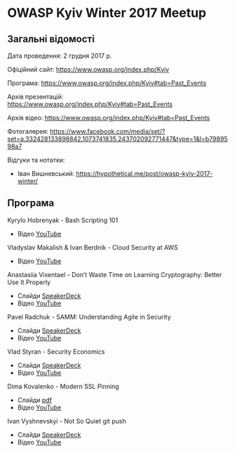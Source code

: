 # OWASP Kyiv Winter 2017 Meetup

## Загальні відомості 

Дата проведення: 2 грудня 2017 р.

Офіційний сайт: https://www.owasp.org/index.php/Kyiv

Програма: https://www.owasp.org/index.php/Kyiv#tab=Past_Events

Архів презентацій: https://www.owasp.org/index.php/Kyiv#tab=Past_Events

Архів відео: https://www.owasp.org/index.php/Kyiv#tab=Past_Events

Фотогалерея: https://www.facebook.com/media/set/?set=a.332428133898842.1073741835.243702092771447&type=1&l=b7989598a7

Відгуки та нотатки:
- Іван Вишневський: https://hypothetical.me/post/owasp-kyiv-2017-winter/

## Програма

Kyrylo Hobrenyak - Bash Scripting 101
- Відео [YouTube](https://youtu.be/t-ntzgQxZAc)

Vladyslav Makalish & Ivan Berdnik - Cloud Security at AWS
- Відео [YouTube](https://youtu.be/aky7ZYvzCpo)

Anastasiia Vixentael - Don’t Waste Time on Learning Cryptography: Better Use It Properly
- Слайди [SpeakerDeck](https://speakerdeck.com/vixentael/dont-waste-time-on-learning-cryptography-better-use-it-properly)
- Відео [YouTube](https://youtu.be/SfuN-r3FpdY)

Pavel Radchuk - SAMM: Understanding Agile in Security
- Слайди [SpeakerDeck](https://speakerdeck.com/owaspkyiv/pavel-radchuk-samm-understanding-agile-in-security)
- Відео [YouTube](https://youtu.be/nOrlK4p7QA8)

Vlad Styran - Security Economics
- Слайди [SpeakerDeck](https://speakerdeck.com/sapran/vlad-styran-security-economics)
- Відео [YouTube](https://youtu.be/vZAldeJ-_rw)

Dima Kovalenko - Modern SSL Pinning
- Слайди [pdf](https://kov4l3nko.github.io/blog/2017-12-02-owasp-kyiv-winter-2017/KyivOWASP2017.pdf)
- Відео [YouTube](https://youtu.be/MeZINw4GnGM)

Ivan Vyshnevskyi - Not So Quiet git push
- Слайди [SpeakerDeck](https://speakerdeck.com/owaspkyiv/ivan-vyshnevskyi-not-so-quiet-git-push)
- Відео [YouTube](https://youtu.be/IOgaqMctP_g)